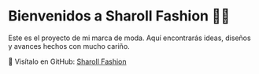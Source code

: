 # Bienvenidos a Sharoll Fashion 👗✨

Este es el proyecto de mi marca de moda. Aquí encontrarás ideas, diseños y avances hechos con mucho cariño.

🔗 Visítalo en GitHub: [Sharoll Fashion](https://github.com/sharollmp/Sharoll-Fashion)
